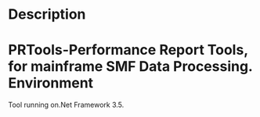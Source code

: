 Description
===========
PRTools-Performance Report Tools, for mainframe SMF Data Processing.
Environment
===========
Tool running on.Net Framework 3.5.

